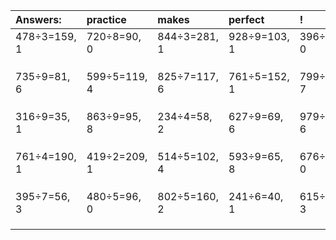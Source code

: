 | Answers: | practice | makes | perfect | ! |
| :--- | :--- | :--- | :--- | :--- |
| 478÷3=159, 1 | 720÷8=90, 0 | 844÷3=281, 1 | 928÷9=103, 1 | 396÷3=132, 0 | 
|   |   |   |   |   | 
|   |   |   |   |   | 
|   |   |   |   |   | 
| 735÷9=81, 6 | 599÷5=119, 4 | 825÷7=117, 6 | 761÷5=152, 1 | 799÷8=99, 7 | 
|   |   |   |   |   | 
|   |   |   |   |   | 
|   |   |   |   |   | 
| 316÷9=35, 1 | 863÷9=95, 8 | 234÷4=58, 2 | 627÷9=69, 6 | 979÷7=139, 6 | 
|   |   |   |   |   | 
|   |   |   |   |   | 
|   |   |   |   |   | 
| 761÷4=190, 1 | 419÷2=209, 1 | 514÷5=102, 4 | 593÷9=65, 8 | 676÷2=338, 0 | 
|   |   |   |   |   | 
|   |   |   |   |   | 
|   |   |   |   |   | 
| 395÷7=56, 3 | 480÷5=96, 0 | 802÷5=160, 2 | 241÷6=40, 1 | 615÷6=102, 3 | 
|   |   |   |   |   | 
|   |   |   |   |   | 
|   |   |   |   |   | 
